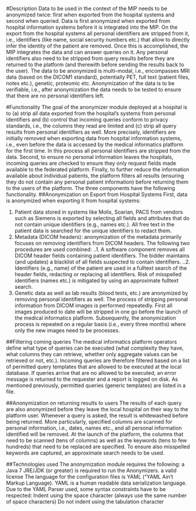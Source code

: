 #Description
Data to be used in the context of the MIP needs to be anonymized twice: first when exported from the hospital systems and second when queried.
Data is first anonymized when exported from hospital information systems before it is integrated into the MIP. On the export from the hospital systems all personal identifiers are stripped from it, i.e., identifiers (like name, social security numbers etc.) that allow to directly infer the identity of the patient are removed. Once this is accomplished, the MIP integrates the data and can answer queries on it.
Any personal identifiers also need to be stripped from query results before they are returned to the platform (and therewith before sending the results back to the user).
The data to be anonymized is multi-modal, i.e., encompasses MRI data (based on the DICOM1 standard), potentially PET, full text (patient files, notes etc.), genetic, proteomic etc.
Anonymization of the data is to be verifiable, i.e., after anonymization the data needs to be tested to ensure that there are no personal identifiers left.

#Functionality
The goal of the anonymizer module deployed at a hospital is to (a) strip all data exported from the hospital’s systems from personal identifiers and (b) control that incoming queries conform to privacy standards, i.e., the columns they read are limited and (c) strip all query results from personal identifiers as well. 
More precisely, identifiers are initially removed when exporting data from hospital information systems, i.e., even before the data is accessed by the medical informatics platform for the first time. In this process all personal identifiers are stripped from the data. Second, to ensure no personal information leaves the hospitals, incoming queries are checked to ensure they only request fields made available to the federated platform. Finally, to further reduce the information available about individual patients, the platform filters all results (ensuring they do not contain any personal patient information) before returning them to the users of the platform. The three components have the following functionality.
##Anonymization on Export from Hospital Systems
First, data is anonymized when exporting it from hospital systems:
1. Patient data stored in systems like Molis, Soarian, PACS from vendors such as Siemens is exported by selecting all fields and attributes that do not contain unique identifiers (e.g., names etc.). All free text in the patient data is searched for the unique identifiers to redact them. 
2. Metadata (DICOM headers): anonymization of the metadata primarily focuses on removing identifiers from DICOM headers. The following two procedures are used combined: 
..1. A software component removes all DICOM header fields containing patient identifiers. The bidder maintains (and updates) a blacklist of all fields suspected to contain identifiers.
..2. Identifiers (e.g., name) of the patient are used in a fulltext search of the header fields, redacting or replacing all identifiers. Risk of misspelled identifiers (names etc.) is mitigated by using an approximate fulltext search. 
3. Genetic data as well as lab results (blood tests, etc.) are anonymized by removing personal identifiers as well.
The process of stripping personal information from DICOM images is performed repeatedly. First all images produced to date will be stripped in one go before the launch of the medical informatics platform. Subsequently, the anonymization process is repeated on a regular basis (i.e., every three months) where only the new images need to be processes. 

##Filtering coming queries
The medical informatics platform operators define what type of queries can be executed (what complexity they have, what columns they can retrieve, whether only aggregate values can be retrieved or not, etc.). Incoming queries are therefore filtered based on a list of permitted query templates that are allowed to be executed at the local database. If queries arrive that are no allowed to be executed, an error message is returned to the requester and a report is logged on disk. As mentioned previously, permitted queries (generic templates) are listed in a file. 

##Anonymization on returning results to users
The results of each query are also anonymized before they leave the local hospital on their way to the platform user. Whenever a query is asked, the result is whitewashed before being returned. More particularly, specified columns are scanned for personal information, i.e., dates, names etc., and all personal information identified will be removed. At the launch of the platform, the columns that need to be scanned (tens of columns) as well as the keywords (tens to few hundreds) that need to be replaced are specified. To ensure also misspelled keywords are captured, an approximate search needs to be used. 

##Technologies used
The anonymization module requires the following:
a Java 7 JRE/JDK (or greater) is required to run the Anonymizers. 
a valid license 
The language for the configuration files is YAML (“YAML Ain’t Markup Language). YAML is a human readable data serialization language. Due to the YAML Parser used, some syntax constraints have to be respected:
Indent using the space character (always use the same number of space characters) 
Do not indent using the tabulation character 

